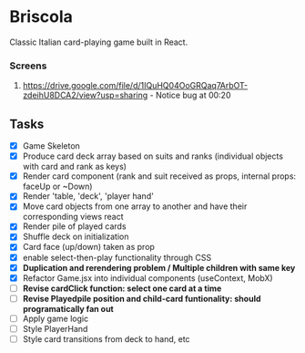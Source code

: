 # Briscola

Classic Italian card-playing game built in React.

### Screens
1. https://drive.google.com/file/d/1IQuHQ04OoGRQaq7ArbOT-zdeihU8DCA2/view?usp=sharing - Notice bug at 00:20
    
## Tasks

- [x] Game Skeleton
- [x] Produce card deck array based on suits and ranks (individual objects with card and rank as keys)
- [x] Render card component (rank and suit received as props, internal props: faceUp or ~Down)
- [x] Render 'table, 'deck', 'player hand'
- [x] Move card objects from one array to another and have their corresponding views react
- [x] Render pile of played cards
- [x] Shuffle deck on initialization
- [x] Card face (up/down) taken as prop
- [x] enable select-then-play functionality through CSS
- [x] **Duplication and rerendering problem / Multiple children with same key**
- [x] Refactor Game.jsx into individual components (useContext, MobX)
- [ ] **Revise cardClick function: select one card at a time**
- [ ] **Revise Playedpile position and child-card funtionality: should programatically fan out**
- [ ] Apply game logic
- [ ] Style PlayerHand
- [ ] Style card transitions from deck to hand, etc
